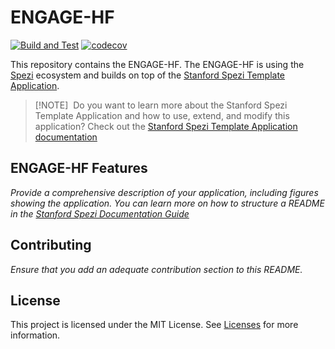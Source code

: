 <!--

This source file is part of the ENGAGE-HF based on the Stanford Spezi Template Application project

SPDX-FileCopyrightText: 2023 Stanford University

SPDX-License-Identifier: MIT

-->

# ENGAGE-HF
[![Build and Test](https://github.com/StanfordBDHG/ENGAGE-HF-iOS/actions/workflows/build-and-test.yml/badge.svg)](https://github.com/StanfordBDHG/ENGAGE-HF-iOS/actions/workflows/build-and-test.yml)
[![codecov](https://codecov.io/gh/StanfordBDHG/ENGAGE-HF-iOS/graph/badge.svg?token=sFNNo3AoNd)](https://codecov.io/gh/StanfordBDHG/ENGAGE-HF-iOS)

This repository contains the ENGAGE-HF.
The ENGAGE-HF is using the [Spezi](https://github.com/StanfordSpezi/Spezi) ecosystem and builds on top of the [Stanford Spezi Template Application](https://github.com/StanfordSpezi/SpeziTemplateApplication).

> [!NOTE]  
> Do you want to learn more about the Stanford Spezi Template Application and how to use, extend, and modify this application? Check out the [Stanford Spezi Template Application documentation](https://stanfordspezi.github.io/SpeziTemplateApplication)


## ENGAGE-HF Features

*Provide a comprehensive description of your application, including figures showing the application. You can learn more on how to structure a README in the [Stanford Spezi Documentation Guide](https://swiftpackageindex.com/stanfordspezi/spezi/documentation/spezi/documentation-guide)*


## Contributing

*Ensure that you add an adequate contribution section to this README.*


## License

This project is licensed under the MIT License. See [Licenses](LICENSES) for more information.

